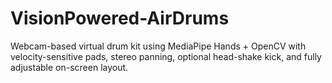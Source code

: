 # VisionPowered-AirDrums
Webcam-based virtual drum kit using MediaPipe Hands + OpenCV with velocity-sensitive pads, stereo panning, optional head-shake kick, and fully adjustable on-screen layout.
